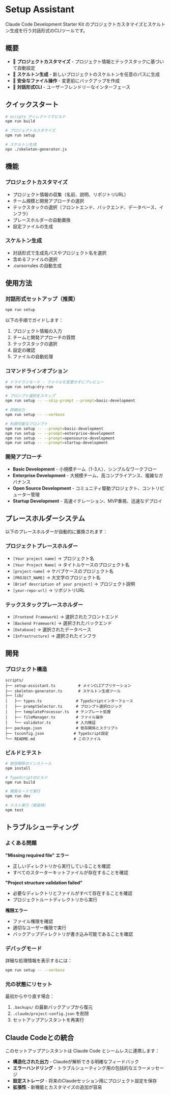 # Setup Assistant

Claude Code Development Starter Kit のプロジェクトカスタマイズとスケルトン生成を行う対話形式のCLIツールです。

## 概要

- 🎯 **プロジェクトカスタマイズ** - プロジェクト情報とテックスタックに基づいて自動設定
- 🔧 **スケルトン生成** - 新しいプロジェクトのスケルトンを任意のパスに生成
- 💾 **安全なファイル操作** - 変更前にバックアップを作成
- 🎨 **対話形式CLI** - ユーザーフレンドリーなインターフェース

## クイックスタート

```bash
# scripts ディレクトリでビルド
npm run build

# プロジェクトカスタマイズ
npm run setup

# スケルトン生成
npx ./skeleton-generator.js
```

## 機能

### プロジェクトカスタマイズ
- プロジェクト情報の収集（名前、説明、リポジトリURL）
- チーム規模と開発アプローチの選択
- テックスタックの選択（フロントエンド、バックエンド、データベース、インフラ）
- プレースホルダーの自動置換
- 設定ファイルの生成

### スケルトン生成
- 対話形式で生成先パスやプロジェクト名を選択
- 含めるファイルの選択
- .cursorrules の自動生成

## 使用方法

### 対話形式セットアップ（推奨）

```bash
npm run setup
```

以下の手順でガイドします：
1. プロジェクト情報の入力
2. チームと開発アプローチの質問
3. テックスタックの選択
4. 設定の確認
5. ファイルの自動処理

### コマンドラインオプション

```bash
# ドライランモード - ファイルを変更せずにプレビュー
npm run setup:dry-run

# プロンプト選択をスキップ
npm run setup -- --skip-prompt --prompt=basic-development

# 詳細出力
npm run setup -- --verbose

# 利用可能なプロンプト
npm run setup -- --prompt=basic-development
npm run setup -- --prompt=enterprise-development
npm run setup -- --prompt=opensource-development
npm run setup -- --prompt=startup-development
```

### 開発アプローチ

- **Basic Development** - 小規模チーム（1-3人）、シンプルなワークフロー
- **Enterprise Development** - 大規模チーム、高コンプライアンス、複雑なガバナンス
- **Open Source Development** - コミュニティ駆動プロジェクト、コントリビューター管理
- **Startup Development** - 高速イテレーション、MVP重視、迅速なデプロイ

## プレースホルダーシステム

以下のプレースホルダーが自動的に置換されます：

### プロジェクトプレースホルダー
- `[Your project name]` → プロジェクト名
- `[Your Project Name]` → タイトルケースのプロジェクト名
- `[project-name]` → ケバブケースのプロジェクト名
- `[PROJECT_NAME]` → 大文字のプロジェクト名
- `[Brief description of your project]` → プロジェクト説明
- `[your-repo-url]` → リポジトリURL

### テックスタックプレースホルダー
- `[Frontend Framework]` → 選択されたフロントエンド
- `[Backend Framework]` → 選択されたバックエンド
- `[Database]` → 選択されたデータベース
- `[Infrastructure]` → 選択されたインフラ

## 開発

### プロジェクト構造
```
scripts/
├── setup-assistant.ts          # メインCLIアプリケーション
├── skeleton-generator.ts       # スケルトン生成ツール
├── lib/
│   ├── types.ts               # TypeScriptインターフェース
│   ├── promptSelector.ts      # プロンプト選択ロジック
│   ├── templateProcessor.ts   # テンプレート処理
│   ├── fileManager.ts         # ファイル操作
│   └── validator.ts           # 入力検証
├── package.json               # 依存関係とスクリプト
├── tsconfig.json             # TypeScript設定
└── README.md                 # このファイル
```

### ビルドとテスト

```bash
# 依存関係のインストール
npm install

# TypeScriptのビルド
npm run build

# 開発モードで実行
npm run dev

# テスト実行（実装時）
npm test
```

## トラブルシューティング

### よくある問題

**"Missing required file" エラー**
- 正しいディレクトリから実行していることを確認
- すべてのスターターキットファイルが存在することを確認

**"Project structure validation failed"**
- 必要なディレクトリとファイルがすべて存在することを確認
- プロジェクトルートディレクトリから実行

**権限エラー**
- ファイル権限を確認
- 適切なユーザー権限で実行
- バックアップディレクトリが書き込み可能であることを確認

### デバッグモード

詳細な処理情報を表示するには：
```bash
npm run setup -- --verbose
```

### 元の状態にリセット

最初からやり直す場合：
1. `.backups/` の最新バックアップから復元
2. `.claude/project-config.json` を削除
3. セットアップアシスタントを再実行

## Claude Codeとの統合

このセットアップアシスタントは Claude Code とシームレスに連携します：

- **構造化された出力** - Claudeが解析できる明確なフィードバック
- **エラーハンドリング** - トラブルシューティング用の包括的なエラーメッセージ
- **設定ストレージ** - 将来のClaudeセッション用にプロジェクト設定を保存
- **拡張性** - 新機能とカスタマイズの追加が容易